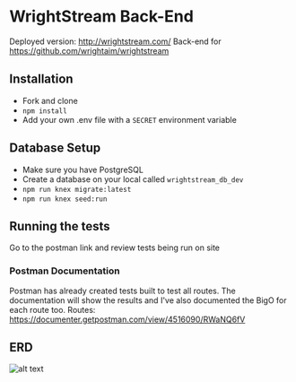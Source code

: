 # WrightStream Back-End
Deployed version: http://wrightstream.com/
Back-end for https://github.com/wrightaim/wrightstream

## Installation
- Fork and clone
- `npm install`
- Add your own .env file with a `SECRET` environment variable

## Database Setup
- Make sure you have PostgreSQL
- Create a database on your local called `wrightstream_db_dev`
- `npm run knex migrate:latest`
- `npm run knex seed:run`

## Running the tests

Go to the postman link and review tests being run on site

### Postman Documentation

Postman has already created tests built to test all routes. The documentation will show the results and I've also documented the BigO for each route too.
Routes: https://documenter.getpostman.com/view/4516090/RWaNQ6fV

## ERD
![alt text](http://i65.tinypic.com/2egdxed.png)
